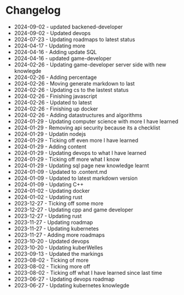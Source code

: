 # Changelog
* 2024-09-02 - updated backened-developer
* 2024-09-02 - Updated devops
* 2024-07-23 - Updating roadmaps to latest status
* 2024-04-17 - Updating more
* 2024-04-16 - Adding update SQL
* 2024-04-16 - updated game-developer
* 2024-02-26 - Updating game-developer server side with new knowlegde
* 2024-02-26 - Adding percentage
* 2024-02-26 - Moving generate markdown to last
* 2024-02-26 - Updating cs to the lastest status
* 2024-02-26 - Finishing javascript
* 2024-02-26 - Updated to latest
* 2024-02-26 - Finishing up docker
* 2024-02-26 - Adding datastructures and algorithms
* 2024-01-29 - Updating computer science with more I have learned
* 2024-01-29 - Removing api security because its a checklist
* 2024-01-29 - Updatin nodejs
* 2024-01-29 - Ticking off even more I have learned
* 2024-01-29 - Adding content
* 2024-01-29 - Updating devops to what I have learned
* 2024-01-29 - Ticking off more what I know
* 2024-01-29 - Updating sql page new knowledge learnt
* 2024-01-09 - Updated to .content.md
* 2024-01-09 - Updated to latest markdown version
* 2024-01-09 - Updating C++
* 2024-01-02 - Updating docker
* 2024-01-02 - Updating rust
* 2023-12-27 - Ticking off some more
* 2023-12-27 - Updating cpp and game developer
* 2023-12-27 - Updating rust
* 2023-11-27 - Updating roadmap
* 2023-11-27 - Updating kubernetes
* 2023-11-27 - Adding more roadmaps
* 2023-10-20 - Updated devops
* 2023-10-20 - Updating kuberWelles
* 2023-09-13 - Updated the markings
* 2023-08-02 - Ticking of more
* 2023-08-02 - Ticking more off
* 2023-08-02 - Ticking off what I have learned since last time
* 2023-06-27 - Updating devops roadmap
* 2023-06-27 - Updating kubernetes knowlegde